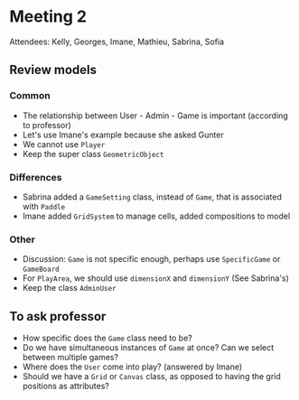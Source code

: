 # Meeting 2

Attendees: Kelly, Georges, Imane, Mathieu, Sabrina, Sofia

## Review models

### Common 
- The relationship between User - Admin - Game is important (according to professor)
- Let's use Imane's example because she asked Gunter 
- We cannot use ```Player``` 
- Keep the super class ```GeometricObject```

### Differences
- Sabrina added a ```GameSetting``` class, instead of ```Game```, that is associated with ```Paddle```
- Imane added ```GridSystem``` to manage cells, added compositions to model

### Other
- Discussion: ```Game``` is not specific enough, perhaps use ```SpecificGame``` or ```GameBoard```
- For ```PlayArea```, we should use ```dimensionX``` and ```dimensionY``` (See Sabrina's)
- Keep the class ```AdminUser```

## To ask professor
- How specific does the ```Game``` class need to be?
- Do we have simultaneous instances of ```Game``` at once? Can we select between multiple games?
- Where does the ```User``` come into play? (answered by Imane)
- Should we have a ```Grid``` or ```Canvas``` class, as opposed to having the grid positions as attributes?

